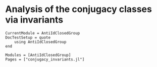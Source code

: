 # Analysis of the conjugacy classes via invariants


```@meta
CurrentModule = AntiIdClosedGroup
DocTestSetup = quote
    using AntiIdClosedGroup
end
```

```@autodocs
Modules = [AntiIdClosedGroup]
Pages = ["conjugacy_invariants.jl"]
```